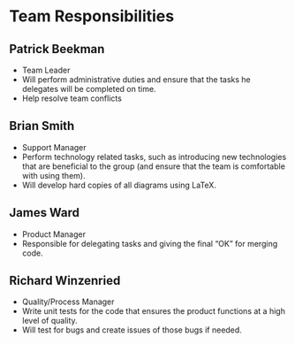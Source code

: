 # Team Responsibilities
## Patrick Beekman
* Team Leader
* Will perform administrative duties and ensure that the tasks he delegates will be completed on time.
* Help resolve team conflicts
## Brian Smith
* Support Manager
* Perform technology related tasks, such as introducing new technologies that are beneficial to the group (and ensure that the team is comfortable with using them).
* Will develop hard copies of all diagrams using LaTeX.
## James Ward
* Product Manager
* Responsible for delegating tasks and giving the final “OK” for merging code.
## Richard Winzenried
* Quality/Process Manager
* Write unit tests for the code that ensures the product functions at a high level of quality.
* Will test for bugs and create issues of those bugs if needed.
